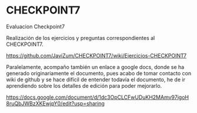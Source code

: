 # CHECKPOINT7
Evaluacion Checkpoint7

Realización de los ejercicios y preguntas correspondientes al CHECKPOINT7.

https://github.com/JaviZum/CHECKPOINT7/wiki/Ejercicios-CHECKPOINT7

Paralelamente, acompaño también un enlace a google docs, donde se ha generado originariamente el documento, pues acabo de tomar contacto con wiki de github y se hace difícil de entender todavía el documento, he de ir aprendiendo sobre los detalles de edición para poder mejorarlo.

https://docs.google.com/document/d/1dc3OpCLCFwUDuKH2MAmv97igoH8ruQbJWBzXKEwjpY0/edit?usp=sharing
